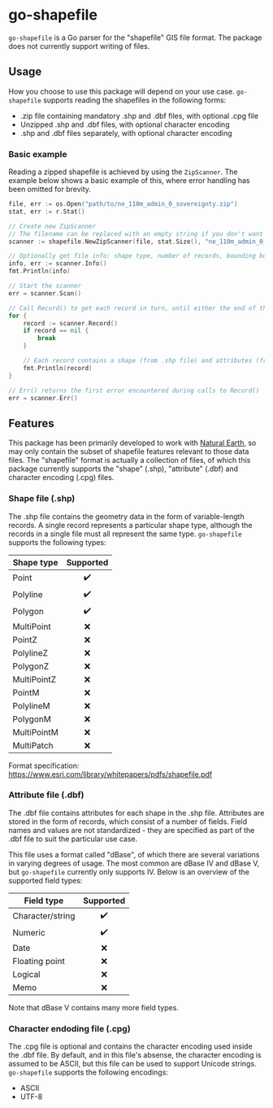 # go-shapefile

`go-shapefile` is a Go parser for the "shapefile" GIS file format. The package does not currently support writing of files.

## Usage

How you choose to use this package will depend on your use case. `go-shapefile` supports reading the shapefiles in the following forms:

* .zip file containing mandatory .shp and .dbf files, with optional .cpg file
* Unzipped .shp and .dbf files, with optional character encoding
* .shp and .dbf files separately, with optional character encoding

### Basic example

Reading a zipped shapefile is achieved by using the `ZipScanner`. The example below shows a basic example of this, where error handling has been omitted for brevity.

```go
file, err := os.Open("path/to/ne_110m_admin_0_sovereignty.zip")
stat, err := r.Stat()

// Create new ZipScanner
// The filename can be replaced with an empty string if you don't want to check filenames inside the zip file
scanner := shapefile.NewZipScanner(file, stat.Size(), "ne_110m_admin_0_sovereignty.zip")

// Optionally get file info: shape type, number of records, bounding box, etc.
info, err := scanner.Info()
fmt.Println(info)

// Start the scanner
err = scanner.Scan()

// Call Record() to get each record in turn, until either the end of the file, or an error occurs
for {
    record := scanner.Record()
    if record == nil {
        break
    }

    // Each record contains a shape (from .shp file) and attributes (from .dbf file)
    fmt.Println(record)
}

// Err() returns the first error encountered during calls to Record()
err = scanner.Err()
```

## Features

This package has been primarily developed to work with [Natural Earth](https://www.naturalearthdata.com/), so may only contain the subset of shapefile features relevant to those data files. The "shapefile" format is actually a collection of files, of which this package currently supports the "shape" (.shp), "attribute" (.dbf) and character encoding (.cpg) files.

### Shape file (.shp)

The .shp file contains the geometry data in the form of variable-length records. A single record represents a particular shape type, although the records in a single file must all represent the same type. `go-shapefile` supports the following types:

| Shape type  | Supported          |
| ----------- |:------------------:|
| Point       | :heavy_check_mark: |
| Polyline    | :heavy_check_mark: |
| Polygon     | :heavy_check_mark: |
| MultiPoint  | :x:                |
| PointZ      | :x:                |
| PolylineZ   | :x:                |
| PolygonZ    | :x:                |
| MultiPointZ | :x:                |
| PointM      | :x:                |
| PolylineM   | :x:                |
| PolygonM    | :x:                |
| MultiPointM | :x:                |
| MultiPatch  | :x:                |

Format specification: https://www.esri.com/library/whitepapers/pdfs/shapefile.pdf

### Attribute file (.dbf)

The .dbf file contains attributes for each shape in the .shp file. Attributes are stored in the form of records, which consist of a number of fields. Field names and values are not standardized - they are specified as part of the .dbf file to suit the particular use case.

This file uses a format called "dBase", of which there are several variations in varying degrees of usage. The most common are dBase IV and dBase V, but `go-shapefile` currently only supports IV. Below is an overview of the supported field types:

| Field type       | Supported          |
| ---------------- |:------------------:|
| Character/string | :heavy_check_mark: |
| Numeric          | :heavy_check_mark: |
| Date             | :x:                |
| Floating point   | :x:                |
| Logical          | :x:                |
| Memo             | :x:                |

Note that dBase V contains many more field types.

### Character endoding file (.cpg)

The .cpg file is optional and contains the character encoding used inside the .dbf file. By default, and in this file's absense, the character encoding is assumed to be ASCII, but this file can be used to support Unicode strings. `go-shapefile` supports the following encodings:

* ASCII
* UTF-8

